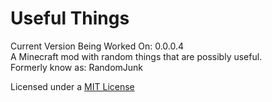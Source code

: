 Useful Things
==========
Current Version Being Worked On: 0.0.0.4  
A Minecraft mod with random things that are possibly useful.  
Formerly know as: RandomJunk  
<div class="footer">
Licensed under a <a href="https://raw.githubusercontent.com/savageboy74/RandomJunk/master/LICENSE">MIT License</a>
</div>